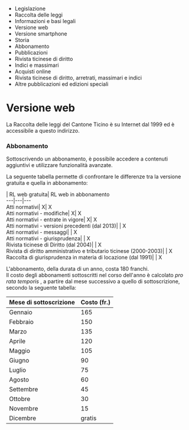   * Legislazione
  * Raccolta delle leggi
  * Informazioni e basi legali
  * Versione web
  * Versione smartphone
  * Storia
  * Abbonamento
  * Pubblicazioni
  * Rivista ticinese di diritto
  * Indici e massimari
  * Acquisti online
  * Rivista ticinese di diritto, arretrati, massimari e indici
  * Altre pubblicazioni ed edizioni speciali

#  Versione web

La Raccolta delle leggi del Cantone Ticino è su Internet dal 1999 ed è
accessibile a questo indirizzo.

### Abbonamento

Sottoscrivendo un abbonamento, è possibile accedere a contenuti aggiuntivi e
utilizzare funzionalità avanzate.

La seguente tabella permette di confrontare le differenze tra la versione
gratuita e quella in abbonamento:

| RL web gratuita| RL web in abbonamento  
---|---|---  
Atti normativi| X| X  
Atti normativi - modifiche| X| X  
Atti normativi - entrate in vigore| X| X  
Atti normativi - versioni precedenti (dal 2013)| | X  
Atti normativi - messaggi| | X  
Atti normativi - giurisprudenza| | X  
Rivista ticinese di Diritto (dal 2004)| | X  
Rivista di diritto amministrativo e tributario ticinese (2000-2003)| | X  
Raccolta di giurisprudenza in materia di locazione (dal 1991)| | X  
  
L'abbonamento, della durata di un anno, costa 180 franchi.  
Il costo degli abbonamenti sottoscritti nel corso dell'anno è calcolato _pro
rata temporis_ , a partire dal mese successivo a quello di sottoscrizione,
secondo la seguente tabella:

Mese di sottoscrizione | Costo (fr.)  
---|---  
Gennaio  |  165  
Febbraio  |  150  
Marzo  |  135  
Aprile  |  120  
Maggio  |  105  
Giugno  |  90  
Luglio  |  75  
Agosto  |  60  
Settembre  |  45  
Ottobre  |  30  
Novembre  |  15  
Dicembre  |  gratis

